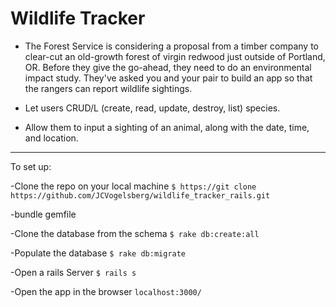 Wildlife Tracker
=================

* The Forest Service is considering a proposal from a timber company to clear-cut an old-growth forest 
of virgin redwood just outside of Portland, OR. Before they give the go-ahead, they need to do an environmental 
impact study. They've asked you and your pair to build an app so that the rangers can report wildlife sightings.

* Let users CRUD/L (create, read, update, destroy, list) species.
* Allow them to input a sighting of an animal, along with the date, time, and location.

* * *

To set up:

-Clone the repo on your local machine `$ https://git clone https://github.com/JCVogelsberg/wildlife_tracker_rails.git`

-bundle gemfile

-Clone the database from the schema `$ rake db:create:all`

-Populate the database `$ rake db:migrate`

-Open a rails Server `$ rails s`

-Open the app in the browser `localhost:3000/`
